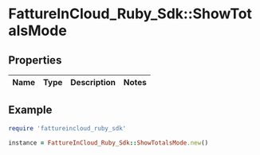 # FattureInCloud_Ruby_Sdk::ShowTotalsMode

## Properties

| Name | Type | Description | Notes |
| ---- | ---- | ----------- | ----- |

## Example

```ruby
require 'fattureincloud_ruby_sdk'

instance = FattureInCloud_Ruby_Sdk::ShowTotalsMode.new()
```

